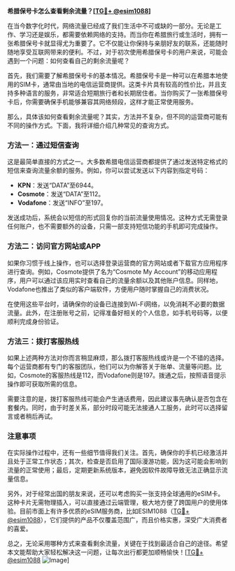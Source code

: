 **希腊保号卡怎么查看剩余流量？[[TG💪+ @esim1088](https://t.me/s/esim1088)]**

在当今数字化时代，网络流量已经成了我们生活中不可或缺的一部分。无论是工作、学习还是娱乐，都需要依赖网络的支持。而当你在希腊旅行或生活时，拥有一张希腊保号卡就显得尤为重要了。它不仅能让你保持与亲朋好友的联系，还能随时随地享受互联网带来的便利。不过，对于初次使用希腊保号卡的用户来说，可能会遇到一个问题：如何查看自己的剩余流量呢？

首先，我们需要了解希腊保号卡的基本情况。希腊保号卡是一种可以在希腊本地使用的SIM卡，通常由当地的电信运营商提供。这类卡片具有较高的性价比，并且支持多种语言的服务，非常适合短期旅行者和长期居住者。当你购买了一张希腊保号卡后，你需要确保手机能够兼容其网络频段，这样才能正常使用服务。

那么，具体该如何查看剩余流量呢？其实，方法并不复杂，但不同的运营商可能有不同的操作方式。下面，我将详细介绍几种常见的查询方式。

### 方法一：通过短信查询

这是最简单直接的方式之一。大多数希腊电信运营商都提供了通过发送特定格式的短信来查询流量余额的服务。例如，你可以尝试发送以下内容到指定号码：

- **KPN**：发送“DATA”至6944。
- **Cosmote**：发送“DATA”至112。
- **Vodafone**：发送“INFO”至197。

发送成功后，系统会以短信的形式回复你的当前流量使用情况。这种方式无需登录任何账户，也不需要额外的设备，只需一部支持短信功能的手机即可完成操作。

### 方法二：访问官方网站或APP

如果你习惯于线上操作，也可以选择登录运营商的官方网站或者下载官方应用程序进行查询。例如，Cosmote提供了名为“Cosmote My Account”的移动应用程序，用户可以通过该应用实时查看自己的流量余额以及其他账户信息。同样地，Vodafone也推出了类似的客户端软件，方便用户随时掌握自己的消费状况。

在使用这些平台时，请确保你的设备已连接到Wi-Fi网络，以免消耗不必要的数据流量。此外，在注册账号之前，记得准备好相关的个人信息，如手机号码等，以便顺利完成身份验证。

### 方法三：拨打客服热线

如果上述两种方法对你而言稍显麻烦，那么拨打客服热线或许是一个不错的选择。每个运营商都有专门的客服团队，他们可以为你解答关于账单、流量等问题。比如，Cosmote的客服热线是112，而Vodafone则是197。拨通之后，按照语音提示操作即可获取所需的信息。

需要注意的是，拨打客服热线可能会产生通话费用，因此建议事先确认是否包含在套餐内。同时，由于时差关系，部分时段可能无法接通人工服务，此时可以选择留言或者稍后再试。

### 注意事项

在实际操作过程中，还有一些细节值得我们关注。首先，确保你的手机已经激活并且处于正常工作状态；其次，检查是否启用了国际漫游功能，因为这可能会影响到流量的正常使用；最后，定期更新系统版本，避免因软件故障导致无法正确显示流量信息。

另外，对于经常出国的朋友来说，还可以考虑购买一张支持全球通用的eSIM卡。这种卡片无需物理插入，可以直接通过云端管理，极大地方便了跨国用户的使用体验。目前市面上有许多优质的eSIM服务商，比如ESIM1088（[TG💪+ @esim1088](https://t.me/s/esim1088)），它们提供的产品不仅覆盖范围广，而且价格实惠，深受广大消费者的喜爱。

总之，无论采用哪种方式来查看剩余流量，关键在于找到最适合自己的途径。希望本文能帮助大家轻松解决这一问题，让每次出行都更加顺畅愉快！[[TG💪+ @esim1088](https://t.me/s/esim1088) ![Image](https://i.postimg.cc/4NQfJmqS/Snipaste-2025-05-13-00-14-12.png)]